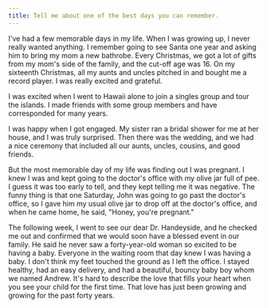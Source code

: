 ```yaml
---
title: Tell me about one of the best days you can remember.
---
```


I've had a few memorable days in my life. When I was growing up, I never really wanted anything. I remember going to see Santa one year and asking him to bring my mom a new bathrobe. Every Christmas, we got a lot of gifts from my mom's side of the family, and the cut-off age was 16. On my sixteenth Christmas, all my aunts and uncles pitched in and bought me a record player. I was really excited and grateful.

I was excited when I went to Hawaii alone to join a singles group and tour the islands. I made friends with some group members and have corresponded for many years.

I was happy when I got engaged. My sister ran a bridal shower for me at her house, and I was truly surprised. Then there was the wedding, and we had a nice ceremony that included all our aunts, uncles, cousins, and good friends.

But the most memorable day of my life was finding out I was pregnant. I knew I was and kept going to the doctor's office with my olive jar full of pee. I guess it was too early to tell, and they kept telling me it was negative. The funny thing is that one Saturday, John was going to go past the doctor's office, so I gave him my usual olive jar to drop off at the doctor's office, and when he came home, he said, "Honey, you're pregnant."

The following week, I went to see our dear Dr. Handeyside, and he checked me out and confirmed that we would soon have a blessed event in our family. He said he never saw a forty-year-old woman so excited to be having a baby. Everyone in the waiting room that day knew I was having a baby. I don't think my feet touched the ground as I left the office. I stayed healthy, had an easy delivery, and had a beautiful, bouncy baby boy whom we named Andrew. It's hard to describe the love that fills your heart when you see your child for the first time. That love has just been growing and growing for the past forty years.
